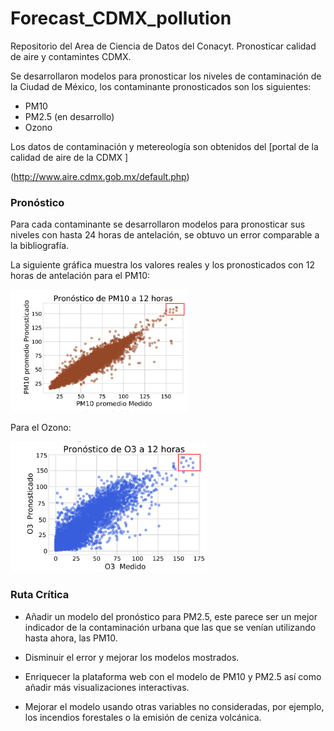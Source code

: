 # Forecast_CDMX_pollution
Repositorio del Area de Ciencia de Datos del Conacyt. Pronosticar calidad de aire y contamintes CDMX.

Se desarrollaron modelos para pronosticar los niveles de contaminación de la Ciudad de México, los contaminante pronosticados son los siguientes:

 - PM10
 - PM2.5 (en desarrollo)
 - Ozono

Los datos de contaminación y metereología son obtenidos del [portal de la calidad de aire de la CDMX ]

(http://www.aire.cdmx.gob.mx/default.php)

### Pronóstico

Para cada contaminante se desarrollaron modelos para pronosticar sus niveles con hasta 24 horas de antelación, se obtuvo un error comparable a la bibliografía. 

La siguiente gráfica muestra los valores reales y los pronosticados con 12 horas de antelación para el PM10:

![alt text](https://github.com/DanielBustillos/forecast-pollution-CDMX/blob/master/images/PM10.png?raw=true)

Para el Ozono:

![alt text](https://github.com/DanielBustillos/forecast-pollution-CDMX/blob/master/images/O3.png?raw=true)

### Ruta Crítica 

 - Añadir un modelo del pronóstico para PM2.5, este parece ser un mejor indicador de la contaminación urbana que las que se venían utilizando hasta ahora, las PM10.

 - Disminuir el error y mejorar los modelos mostrados.

 - Enriquecer la plataforma web con el modelo de PM10 y PM2.5 así como añadir más visualizaciones interactivas.

 - Mejorar el modelo usando otras variables no consideradas, por ejemplo, los incendios forestales o la emisión de ceniza volcánica.
